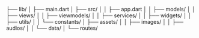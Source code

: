 ├── lib/
│   ├── main.dart
│   ├── src/
│   │   ├── app.dart
│   │   ├── models/
│   │   ├── views/
│   │   ├── viewmodels/
│   │   ├── services/
│   │   ├── widgets/
│   │   ├── utils/
│   │   └── constants/
│   ├── assets/
│   │   ├── images/
│   │   ├── audios/
│   │   └── data/
│   └── routes/